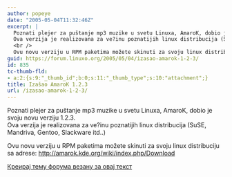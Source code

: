 ```yaml
---
author: popeye
date: "2005-05-04T11:32:46Z"
excerpt: |
  Poznati plejer za puštanje mp3 muzike u svetu Linuxa, AmaroK, dobio je svoju novu verziju 1.2.3.<br />
  Ova verzija je realizovana za ve?inu poznatijih linux distribucija (SuSE, Mandriva, Gentoo, Slackware itd..) <br />
  <br />
  Ovu novu verziju u RPM paketima možete skinuti za svoju linux distribuciju sa adrese:  <http://amarok.kde.org/wiki/index.php/Download>
guid: https://forum.linuxo.org/2005/05/04/izasao-amarok-1-2-3/
id: 835
tc-thumb-fld:
- a:2:{s:9:"_thumb_id";b:0;s:11:"_thumb_type";s:10:"attachment";}
title: Izašao AmaroK 1.2.3
url: /izasao-amarok-1-2-3/
---
```

Poznati plejer za puštanje mp3 muzike u svetu Linuxa, AmaroK, dobio je svoju novu verziju 1.2.3.  
Ova verzija je realizovana za ve?inu poznatijih linux distribucija (SuSE, Mandriva, Gentoo, Slackware itd..) 

Ovu novu verziju u RPM paketima možete skinuti za svoju linux distribuciju sa adrese: <http://amarok.kde.org/wiki/index.php/Download><!--break-->

[Креирај тему форума везану за овај текст](https://linuxo.org/nova-tema-na-forumu/?se_pid=835)